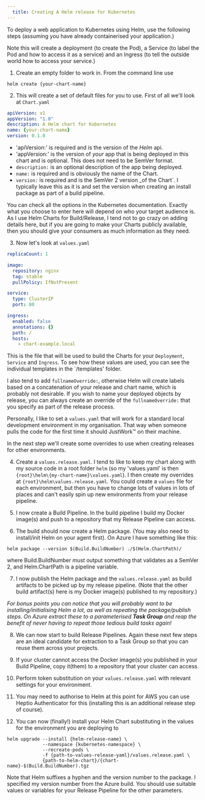 ```yaml
---
  title: Creating A Helm release for Kubernetes
---
```


To deploy a web application to Kubernetes using Helm, use the following steps (assuming you have already containerised your application.)

Note this will create a deployment (to create the Pod), a Service (to label the Pod and how to access it as a service) and an Ingress
(to tell the outside world how to access your service.)

1. Create an empty folder to work in. From the command line use

```shell
helm create {your-chart-name}
```

2. This will create a set of default files for you to use. First of all we'll look at `Chart.yaml`

```yaml
apiVersion: v1
appVersion: "1.0"
description: A Helm chart for Kubernetes
name: {your-chart-name}
version: 0.1.0
```

* 'apiVersion:' is required and is the version of the _Helm_ api.
* 'appVersion:' is the version of _your_ app that is being deployed in this chart and is optional.
This does not need to be SemVer format.
* `description:` is an optional description of the app being deployed.
* `name:` is required and is obviously the name of the Chart.
* `version:` is required and is the SemVer 2 version _of the Chart`. I typically leave this as it is and set the 
version when creating an install package as part of a build pipeline.

You can check all the options in the Kubernetes documentation. 
Exactly what you choose to enter here will depend on who your target audience is. 
As I use Helm Charts for Build/Release, I tend not to go crazy on adding details here, 
but if you are going to make your Charts publicly available, then you should give your consumers as much information as they need.

3. Now let's look at `values.yaml`

```yaml
replicaCount: 1

image:
  repository: nginx
  tag: stable
  pullPolicy: IfNotPresent

service:
  type: ClusterIP
  port: 80

ingress:
  enabled: false
  annotations: {}
  path: /
  hosts:
    - chart-example.local
```

This is the file that will be used to build the Charts for your `Deployment`, `Service` and `Ingress`. 
To see how these values are used, you can see the individual templates in the `/templates' folder.

I also tend to add `fullnameOverride:`, otherwise Helm will create labels based on a concatenation of your release and chart name, 
which is probably not desirable. 
If you wish to name your deployed objects by release, you can always create an override of the `fullnameOverride:` that you specify 
as part of the release process.

Personally, I like to set a `values.yaml` that will work for a standard local development environment in my organisation. 
That way when someone pulls the code for the first time it should JustWork&trade; on their machine.

In the next step we'll create some overrides to use when creating releases for other environments.

4. Create a `values.release.yaml`. I tend to like to keep my chart along with my source code in a root folder `helm` 
(so my 'values.yaml' is then `{root}\helm\{my-chart-name}\values.yaml`). 
I then create my overrides at `{root}\helm\values.release.yaml`.
You could create a `values` file for each environment, 
but then you have to change lots of values in lots of places and can't easily spin up new environments from your release pipeline.

5. I now create a Build Pipeline. In the build pipeline I build my Docker image(s) and push to a repository that my Release Pipeline 
can access.

6. The build should now create a Helm package. (You may also need to install/init Helm on your agent first). 
On Azure I have something like this:

```shell
helm package --version $(Build.BuildNumber) ./$(Helm.ChartPath)/
```

where Build.BuildNumber _must_ output something that validates as a SemVer 2, and Helm.ChartPath is a pipeline variable.

7. I now publish the Helm package and the `values.release.yaml` as build artifacts to be picked up by my release pipeline.
(Note that the other build artifact(s) here is my Docker image(s) published to my repository.)

_For bonus points you can notice that you will probably want to be installing/initialising Helm a lot, 
as well as repeating the package/publish steps. On Azure extract these to a parameterised **Task Group** and 
reap the benefit of never having to repeat those tedious build tasks again!_

8. We can now start to build Release Pipelines. 
Again these next few steps are an ideal candidate for extraction to a Task Group so that you can reuse them across your projects.

9. If your cluster cannot access the Docker image(s) you published in your Build Pipeline, copy it(them) to a repository that your
cluster can access.

10. Perform token substitution on your `values.release.yaml` with relevant settings for your environment.

11. You may need to authorise to Helm at this point for AWS you can use Heptio Authenticator for this 
(installing this is an additional release step of course).

12. You can now (finally!) install your Helm Chart substituting in the values for the environment you are deploying to

```shell
helm upgrade --install {helm-release-name} \
			 --namespace {kubernetes-namespace} \
			 --recreate-pods \
			 -f {path-to-values-release-yaml}/values.release.yaml \
			 {path-to-helm-chart}/{chart-name}-$(Build.BuildNumber).tgz 
```

Note that Helm suffixes a hyphen and the version number to the package. I specified my version number from the Azure build.
You should use suitable values or variables for your Release Pipeline for the other parameters.  
